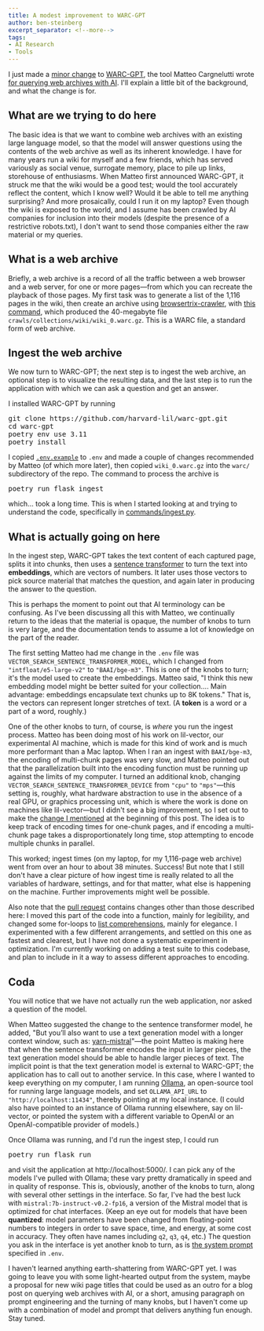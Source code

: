 ```yaml
---
title: A modest improvement to WARC-GPT
author: ben-steinberg
excerpt_separator: <!--more-->
tags:
- AI Research
- Tools
---
```


I just made a [minor
change](https://github.com/harvard-lil/warc-gpt/pull/7) to
[WARC-GPT](https://github.com/harvard-lil/warc-gpt), the tool Matteo
Cargnelutti wrote [for querying web archives with
AI](https://lil.law.harvard.edu/blog/2024/02/12/warc-gpt-an-open-source-tool-for-exploring-web-archives-with-ai/). I'll
explain a little bit of the background, and what the change is for.

## What are we trying to do here

The basic idea is that we want to combine web archives with an
existing large language model, so that the model will answer questions
using the contents of the web archive as well as its inherent
knowledge. I have for many years run a wiki for myself and a few
friends, which has served variously as social venue, surrogate memory,
place to pile up links, storehouse of enthusiasms. When Matteo first
announced WARC-GPT, it struck me that the wiki would be a good test;
would the tool accurately reflect the content, which I know well?
Would it be able to tell me anything surprising? And more prosaically,
could I run it on my laptop?  Even though the wiki is exposed to the
world, and I assume has been crawled by AI companies for inclusion
into their models (despite the presence of a restrictive robots.txt),
I don't want to send those companies either the raw material or my
queries.

<!--more-->

## What is a web archive

Briefly, a web archive is a record of all the traffic between a web
browser and a web server, for one or more pages—from which you can
recreate the playback of those pages. My first task was to generate a
list of the 1,116 pages in the wiki, then create an archive using
[browsertrix-crawler](https://github.com/webrecorder/browsertrix-crawler),
with [this
command](https://gist.github.com/bensteinberg/a4ec60783e813471a6445e7d08f19cd8),
which produced the 40-megabyte file
`crawls/collections/wiki/wiki_0.warc.gz`. This is a WARC file, a
standard form of web archive.

## Ingest the web archive

We now turn to WARC-GPT; the next step is to ingest the web archive,
an optional step is to visualize the resulting data, and the last step
is to run the application with which we can ask a question and get an
answer. 

I installed WARC-GPT by running

<pre>
git clone https://github.com/harvard-lil/warc-gpt.git
cd warc-gpt
poetry env use 3.11
poetry install
</pre>

I copied
[`.env.example`](https://github.com/harvard-lil/warc-gpt/blob/main/.env.example)
to `.env` and made a couple of changes recommended by Matteo (of which
more later), then copied `wiki_0.warc.gz` into the `warc/`
subdirectory of the repo. The command to process the archive is

<pre>
poetry run flask ingest
</pre>

which... took a long time. This is when I started looking at and
trying to understand the code, specifically in
[commands/ingest.py](https://github.com/harvard-lil/warc-gpt/blob/main/warc_gpt/commands/ingest.py).

## What is actually going on here

In the ingest step, WARC-GPT takes the text content of each captured
page, splits it into chunks, then uses a [sentence
transformer](https://www.sbert.net/) to turn the text into
**embeddings**, which are vectors of numbers. It later uses those
vectors to pick source material that matches the question, and again
later in producing the answer to the question.

This is perhaps the moment to point out that AI terminology can be
confusing. As I've been discussing all this with Matteo, we
continually return to the ideas that the material is opaque, the
number of knobs to turn is very large, and the documentation tends to
assume a lot of knowledge on the part of the reader.

The first setting Matteo had me change in the `.env` file was
`VECTOR_SEARCH_SENTENCE_TRANSFORMER_MODEL`, which I changed from
`"intfloat/e5-large-v2"` to `"BAAI/bge-m3"`. This is one of the knobs
to turn; it's the model used to create the embeddings. Matteo said, "I
think this new embedding model might be better suited for your
collection.... Main advantage: embeddings encapsulate text chunks up
to 8K tokens." That is, the vectors can represent longer stretches of
text. (A **token** is a word or a part of a word, roughly.)

One of the other knobs to turn, of course, is _where_ you run the
ingest process. Matteo has been doing most of his work on lil-vector,
our experimental AI machine, which is made for this kind of work and
is much more performant than a Mac laptop. When I ran an ingest with
`BAAI/bge-m3`, the encoding of multi-chunk pages was very slow, and
Matteo pointed out that the parallelization built into the encoding
function must be running up against the limits of my computer. I
turned an additional knob, changing
`VECTOR_SEARCH_SENTENCE_TRANSFORMER_DEVICE` from `"cpu"` to
`"mps"`—this setting is, roughly, what hardware abstraction to use in
the absence of a real GPU, or graphics processing unit, which is where
the work is done on machines like lil-vector—but I didn't see a big
improvement, so I set out to make the [change I
mentioned](https://github.com/harvard-lil/warc-gpt/pull/7) at the
beginning of this post. The idea is to keep track of encoding times
for one-chunk pages, and if encoding a multi-chunk page takes a
disproportionately long time, stop attempting to encode multiple
chunks in parallel.

This worked; ingest times (on my laptop, for my 1,116-page web
archive) went from over an hour to about 38 minutes. Success! But note
that I still don't have a clear picture of how ingest time is really
related to all the variables of hardware, settings, and for that
matter, what else is happening on the machine. Further improvements
might well be possible.

Also note that the [pull
request](https://github.com/harvard-lil/warc-gpt/pull/7) contains
changes other than those described here: I moved this part of the code
into a function, mainly for legibility, and changed some for-loops to
[list
comprehensions](https://docs.python.org/3/tutorial/datastructures.html#list-comprehensions),
mainly for elegance. I experimented with a few different arrangements,
and settled on this one as fastest and clearest, but I have not done a
systematic experiment in optimization. I'm currently working on adding
a test suite to this codebase, and plan to include in it a way to
assess different approaches to encoding.

## Coda

You will notice that we have not actually run the web application, nor
asked a question of the model.

When Matteo suggested the change to the sentence transformer model, he
added, "But you’ll also want to use a text generation model with a
longer context window, such as:
[yarn-mistral](https://ollama.com/library/yarn-mistral)"—the point
Matteo is making here that when the sentence transformer encodes the
input in larger pieces, the text generation model should be able to
handle larger pieces of text. The implicit point is that the text
generation model is external to WARC-GPT; the application has to call
out to another service. In this case, where I wanted to keep
everything on my computer, I am running [Ollama](https://ollama.com/),
an open-source tool for running large language models, and set
`OLLAMA_API_URL` to `"http://localhost:11434"`, thereby pointing at my
local instance. (I could also have pointed to an instance of Ollama
running elsewhere, say on lil-vector, or pointed the system with a
different variable to OpenAI or an OpenAI-compatible provider of
models.)

Once Ollama was running, and I'd run the ingest step, I could run

<pre>
poetry run flask run
</pre>

and visit the application at http://localhost:5000/. I can pick any of
the models I've pulled with Ollama; these vary pretty dramatically in
speed and in quality of response. This is, obviously, another of the
knobs to turn, along with several other settings in the interface. So
far, I've had the best luck with `mistral:7b-instruct-v0.2-fp16`, a
version of the Mistral model that is optimized for chat
interfaces. (Keep an eye out for models that have been **quantized**:
model parameters have been changed from floating-point numbers to
integers in order to save space, time, and energy, at some cost in
accuracy. They often have names including `q2`, `q3`, `q4`, etc.) The
question you ask in the interface is yet another knob to turn, as is
[the system
prompt](https://github.com/harvard-lil/warc-gpt/blob/2187fb119f6156ce72dfce240295a8429428ce6d/.env.example#L24-L62)
specified in `.env`.

I haven't learned anything earth-shattering from WARC-GPT yet. I was
going to leave you with some light-hearted output from the system,
maybe a proposal for new wiki page titles that could be used as an
outro for a blog post on querying web archives with AI, or a short,
amusing paragraph on prompt engineering and the turning of many knobs,
but I haven't come up with a combination of model and prompt that
delivers anything fun enough. Stay tuned.
